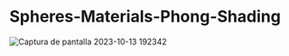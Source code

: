 # Spheres-Materials-Phong-Shading

![Captura de pantalla 2023-10-13 192342](https://github.com/DanielMorales1103/Spheres-Materials-Phong-Shading/assets/91585288/192ee472-d6cf-4912-a2d2-3f32bb156b19)
